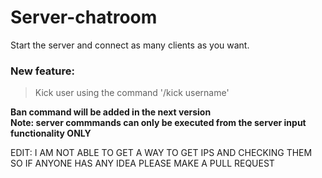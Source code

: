 # Server-chatroom

Start the server and connect as many clients as you want.

### New feature: 
> Kick user using the command '/kick username'

**Ban command will be added in the next version**<br>
**Note: server commmands can only be executed from the server input functionality ONLY**

EDIT: I AM NOT ABLE TO GET A WAY TO GET IPS AND CHECKING THEM SO IF ANYONE HAS ANY IDEA PLEASE MAKE A PULL REQUEST

